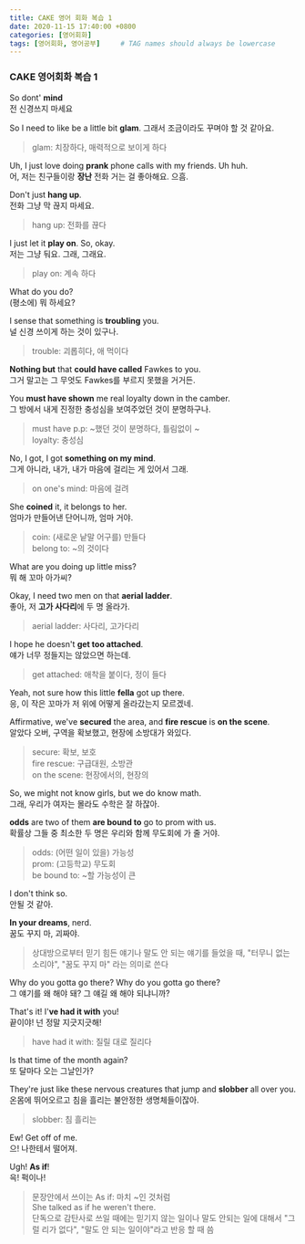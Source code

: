 ```yaml
---
title: CAKE 영어 회화 복습 1
date: 2020-11-15 17:40:00 +0800
categories: [영어회화]
tags: [영어회화, 영어공부]     # TAG names should always be lowercase
---
```


### CAKE 영어회화 복습 1  

So dont' **mind**  
전 신경쓰지 마세요  
  
So I need to like be a little bit **glam**.
그래서 조금이라도 꾸며야 할 것 같아요.  
> glam: 치장하다, 매력적으로 보이게 하다  
  
Uh, I just love doing **prank** phone calls with my friends. Uh huh.  
어, 저는 친구들이랑 **장난** 전화 거는 걸 좋아해요. 으흠.  
  
Don't just **hang up**.  
전화 그냥 막 끊지 마세요.  
> hang up: 전화를 끊다  
  
I just let it **play on**. So, okay.  
저는 그냥 둬요. 그래, 그래요.  
> play on: 계속 하다  
  
What do you do?  
(평소에) 뭐 하세요?  
  
I sense that something is **troubling** you.  
널 신경 쓰이게 하는 것이 있구나.  
> trouble: 괴롭히다, 애 먹이다
  
**Nothing but** that **could have called** Fawkes to you.  
그거 말고는 그 무엇도 Fawkes를 부르지 못했을 거거든.  
  
You **must have shown** me real loyalty down in the camber.  
그 방에서 내게 진정한 충성심을 보여주었던 것이 분명하구나.  
> must have p.p: \~했던 것이 분명하다, 틀림없이 ~  
> loyalty: 충성심
  
No, I got, I got **something on my mind**.  
그게 아니라, 내가, 내가 마음에 걸리는 게 있어서 그래.  
> on one's mind: 마음에 걸려  
  
She **coined** it, it belongs to her.  
엄마가 만들어낸 단어니까, 엄마 거야.  
> coin: (새로운 낱말 어구를) 만들다  
> belong to: \~의 것이다  
  
What are you doing up little miss?  
뭐 해 꼬마 아가씨?  
  
Okay, I need two men on that **aerial ladder**.  
좋아, 저 **고가 사다리**에 두 명 올라가.  
> aerial ladder: 사다리, 고가다리  
  
I hope he doesn't **get too attached**.  
얘가 너무 정들지는 않았으면 하는데.  
> get attached: 애착을 붙이다, 정이 들다
  
Yeah, not sure how this little **fella** got up there.  
응, 이 작은 꼬마가 저 위에 어떻게 올라갔는지 모르겠네.  
  
Affirmative, we've **secured** the area, and **fire rescue** is **on the scene**.  
알았다 오버, 구역을 확보했고, 현장에 소방대가 와있다.  
> secure: 확보, 보호  
> fire rescue: 구급대원, 소방관  
> on the scene: 현장에서의, 현장의  

So, we might not know girls, but we do know math.  
그래, 우리가 여자는 몰라도 수학은 잘 하잖아.  
  
**odds** are two of them **are bound to** go to prom with us.  
확률상 그들 중 최소한 두 명은 우리와 함께 무도회에 가 줄 거야.  
> odds: (어떤 일이 있을) 가능성  
> prom: (고등학교) 무도회  
> be bound to: \~할 가능성이 큰  
  
I don't think so.  
안될 것 같아.  
  
**In your dreams**, nerd.  
꿈도 꾸지 마, 괴짜야.  
> 상대방으로부터 믿기 힘든 얘기나 말도 안 되는 얘기를 들었을 때, "터무니 없는 소리야", "꿈도 꾸지 마" 라는 의미로 쓴다  
  
Why do you gotta go there? Why do you gotta go there?  
그 얘기를 왜 해야 돼? 그 얘길 왜 해야 되냐니까?  
  
That's it! I'**ve had it with** you!  
끝이야! 넌 정말 지긋지긋해!  
> have had it with: 질릴 대로 질리다  
  
Is that time of the month again?  
또 달마다 오는 그날인가?  
  
They're just like these nervous creatures that jump and **slobber** all over you.  
온몸에 뛰어오르고 침을 흘리는 불안정한 생명체들이잖아.  
> slobber: 침 흘리는  
  
Ew! Get off of me.  
으! 나한테서 떨어져.  
  
Ugh! **As if**!  
윽! 퍽이나!  
> 문장안에서 쓰이는 As if: 마치 \~인 것처럼  
> She talked as if he weren't there.  
> 단독으로 감탄사로 쓰일 때에는 믿기지 않는 일이나 말도 안되는 일에 대해서 "그럴 리가 없다", "말도 안 되는 일이야"라고 반응 할 때 씀  




